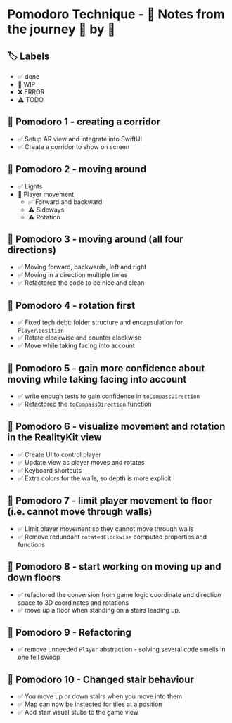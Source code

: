 # Pomodoro Technique - 📝 Notes from the journey 🍅 by 🍅

## 🏷️ Labels

- ✅ done
- 🚧 WIP
- ❌ ERROR
- ⚠️ TODO

## 🍅 Pomodoro 1 - creating a corridor
- ✅ Setup AR view and integrate into SwiftUI
- ✅ Create a corridor to show on screen

## 🍅 Pomodoro 2 - moving around
- ✅ Lights
- 🚧 Player movement
    - ✅ Forward and backward
    - ⚠️ Sideways
    - ⚠️ Rotation

## 🍅 Pomodoro 3 - moving around (all four directions)
- ✅ Moving forward, backwards, left and right
- ✅ Moving in a direction multiple times
- ✅ Refactored the code to be nice and clean

## 🍅 Pomodoro 4 - rotation first
- ✅ Fixed tech debt: folder structure and encapsulation for `Player`.`position`
- ✅ Rotate clockwise and counter clockwise
- ✅ Move while taking facing into account

## 🍅 Pomodoro 5 - gain more confidence about moving while taking facing into account
- ✅ write enough tests to gain confidence in `toCompassDirection`
- ✅ Refactored the `toCompassDirection` function

## 🍅 Pomodoro 6 - visualize movement and rotation in the RealityKit view
- ✅ Create UI to control player
- ✅ Update view as player moves and rotates
- ✅ Keyboard shortcuts
- ✅ Extra colors for the walls, so depth is more explicit

## 🍅 Pomodoro 7 - limit player movement to floor (i.e. cannot move through walls)
- ✅ Limit player movement so they cannot move through walls
- ✅ Remove redundant `rotatedClockwise` computed properties and functions

## 🍅 Pomodoro 8 - start working on moving up and down floors
- ✅ refactored the conversion from game logic coordinate and direction space to 3D coordinates and rotations
- ✅ move up a floor when standing on a stairs leading up.

## 🍅 Pomodoro 9 - Refactoring
- ✅ remove unneeded `Player` abstraction - solving several code smells in one fell swoop

## 🍅 Pomodoro 10 - Changed stair behaviour
- ✅ You move up or down stairs when you move into them
- ✅ Map can now be instected for tiles at a position
- ✅ Add stair visual stubs to the game view
